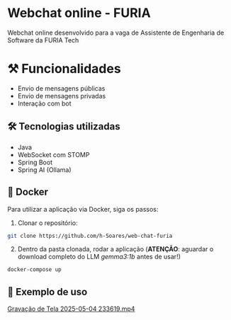 # Webchat online - FURIA

Webchat online desenvolvido para a vaga de Assistente de Engenharia de Software da FURIA Tech

# ⚒️ Funcionalidades
* Envio de mensagens públicas
* Envio de mensagens privadas
* Interação com bot

## 🛠️ Tecnologias utilizadas
* Java
* WebSocket com STOMP
* Spring Boot
* Spring AI (Ollama)

## 🐳 Docker
Para utilizar a aplicação via Docker, siga os passos:
1. Clonar o repositório:
```bash
git clone https://github.com/h-Soares/web-chat-furia
```

2. Dentro da pasta clonada, rodar a aplicação
(**ATENÇÃO**: aguardar o download completo do LLM *gemma3:1b* antes de usar!)
```bash
docker-compose up
```

## 👀 Exemplo de uso
[Gravação de Tela 2025-05-04 233619.mp4](../../../../../Videos/Grava%C3%A7%C3%B5es%20de%20Tela/Grava%C3%A7%C3%A3o%20de%20Tela%202025-05-04%20233619.mp4)